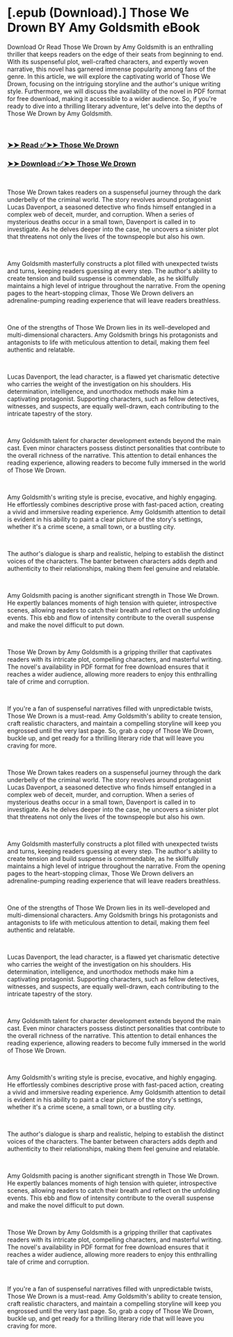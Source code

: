 # [.epub (Download).] Those We Drown BY Amy  Goldsmith eBook

<p>Download Or Read Those We Drown by Amy  Goldsmith is an enthralling thriller that keeps readers on the edge of their seats from beginning to end. With its suspenseful plot, well-crafted characters, and expertly woven narrative, this novel has garnered immense popularity among fans of the genre. In this article, we will explore the captivating world of Those We Drown, focusing on the intriguing storyline and the author's unique writing style. Furthermore, we will discuss the availability of the novel in PDF format for free download, making it accessible to a wider audience. So, if you're ready to dive into a thrilling literary adventure, let's delve into the depths of Those We Drown by Amy  Goldsmith.</p>
<p>&nbsp;</p>

### [➤➤ Read ✅➤➤ Those We Drown](https://thehelpfulbooks.blogspot.com/id/61387992)

### [➤➤ Download ✅➤➤ Those We Drown](https://thehelpfulbooks.blogspot.com/id/61387992)

<p>&nbsp;</p>
<p>Those We Drown takes readers on a suspenseful journey through the dark underbelly of the criminal world. The story revolves around protagonist Lucas Davenport, a seasoned detective who finds himself entangled in a complex web of deceit, murder, and corruption. When a series of mysterious deaths occur in a small town, Davenport is called in to investigate. As he delves deeper into the case, he uncovers a sinister plot that threatens not only the lives of the townspeople but also his own.</p>
<p>&nbsp;</p>
<p>Amy  Goldsmith masterfully constructs a plot filled with unexpected twists and turns, keeping readers guessing at every step. The author's ability to create tension and build suspense is commendable, as he skillfully maintains a high level of intrigue throughout the narrative. From the opening pages to the heart-stopping climax, Those We Drown delivers an adrenaline-pumping reading experience that will leave readers breathless.</p>
<p>&nbsp;</p>
<p>One of the strengths of Those We Drown lies in its well-developed and multi-dimensional characters. Amy  Goldsmith brings his protagonists and antagonists to life with meticulous attention to detail, making them feel authentic and relatable.</p>
<p>&nbsp;</p>
<p>Lucas Davenport, the lead character, is a flawed yet charismatic detective who carries the weight of the investigation on his shoulders. His determination, intelligence, and unorthodox methods make him a captivating protagonist. Supporting characters, such as fellow detectives, witnesses, and suspects, are equally well-drawn, each contributing to the intricate tapestry of the story.</p>
<p>&nbsp;</p>
<p>Amy  Goldsmith talent for character development extends beyond the main cast. Even minor characters possess distinct personalities that contribute to the overall richness of the narrative. This attention to detail enhances the reading experience, allowing readers to become fully immersed in the world of Those We Drown.</p>
<p>&nbsp;</p>
<p>Amy  Goldsmith's writing style is precise, evocative, and highly engaging. He effortlessly combines descriptive prose with fast-paced action, creating a vivid and immersive reading experience. Amy  Goldsmith attention to detail is evident in his ability to paint a clear picture of the story's settings, whether it's a crime scene, a small town, or a bustling city.</p>
<p>&nbsp;</p>
<p>The author's dialogue is sharp and realistic, helping to establish the distinct voices of the characters. The banter between characters adds depth and authenticity to their relationships, making them feel genuine and relatable.</p>
<p>&nbsp;</p>
<p>Amy  Goldsmith pacing is another significant strength in Those We Drown. He expertly balances moments of high tension with quieter, introspective scenes, allowing readers to catch their breath and reflect on the unfolding events. This ebb and flow of intensity contribute to the overall suspense and make the novel difficult to put down.</p>
<p>&nbsp;</p>
<p>Those We Drown by Amy  Goldsmith is a gripping thriller that captivates readers with its intricate plot, compelling characters, and masterful writing. The novel's availability in PDF format for free download ensures that it reaches a wider audience, allowing more readers to enjoy this enthralling tale of crime and corruption.</p>
<p>&nbsp;</p>
<p>If you're a fan of suspenseful narratives filled with unpredictable twists, Those We Drown is a must-read. Amy  Goldsmith's ability to create tension, craft realistic characters, and maintain a compelling storyline will keep you engrossed until the very last page. So, grab a copy of Those We Drown, buckle up, and get ready for a thrilling literary ride that will leave you craving for more.</p>
<p>&nbsp;</p>
<p>Those We Drown takes readers on a suspenseful journey through the dark underbelly of the criminal world. The story revolves around protagonist Lucas Davenport, a seasoned detective who finds himself entangled in a complex web of deceit, murder, and corruption. When a series of mysterious deaths occur in a small town, Davenport is called in to investigate. As he delves deeper into the case, he uncovers a sinister plot that threatens not only the lives of the townspeople but also his own.</p>
<p>&nbsp;</p>
<p>Amy  Goldsmith masterfully constructs a plot filled with unexpected twists and turns, keeping readers guessing at every step. The author's ability to create tension and build suspense is commendable, as he skillfully maintains a high level of intrigue throughout the narrative. From the opening pages to the heart-stopping climax, Those We Drown delivers an adrenaline-pumping reading experience that will leave readers breathless.</p>
<p>&nbsp;</p>
<p>One of the strengths of Those We Drown lies in its well-developed and multi-dimensional characters. Amy  Goldsmith brings his protagonists and antagonists to life with meticulous attention to detail, making them feel authentic and relatable.</p>
<p>&nbsp;</p>
<p>Lucas Davenport, the lead character, is a flawed yet charismatic detective who carries the weight of the investigation on his shoulders. His determination, intelligence, and unorthodox methods make him a captivating protagonist. Supporting characters, such as fellow detectives, witnesses, and suspects, are equally well-drawn, each contributing to the intricate tapestry of the story.</p>
<p>&nbsp;</p>
<p>Amy  Goldsmith talent for character development extends beyond the main cast. Even minor characters possess distinct personalities that contribute to the overall richness of the narrative. This attention to detail enhances the reading experience, allowing readers to become fully immersed in the world of Those We Drown.</p>
<p>&nbsp;</p>
<p>Amy  Goldsmith's writing style is precise, evocative, and highly engaging. He effortlessly combines descriptive prose with fast-paced action, creating a vivid and immersive reading experience. Amy  Goldsmith attention to detail is evident in his ability to paint a clear picture of the story's settings, whether it's a crime scene, a small town, or a bustling city.</p>
<p>&nbsp;</p>
<p>The author's dialogue is sharp and realistic, helping to establish the distinct voices of the characters. The banter between characters adds depth and authenticity to their relationships, making them feel genuine and relatable.</p>
<p>&nbsp;</p>
<p>Amy  Goldsmith pacing is another significant strength in Those We Drown. He expertly balances moments of high tension with quieter, introspective scenes, allowing readers to catch their breath and reflect on the unfolding events. This ebb and flow of intensity contribute to the overall suspense and make the novel difficult to put down.</p>
<p>&nbsp;</p>
<p>Those We Drown by Amy  Goldsmith is a gripping thriller that captivates readers with its intricate plot, compelling characters, and masterful writing. The novel's availability in PDF format for free download ensures that it reaches a wider audience, allowing more readers to enjoy this enthralling tale of crime and corruption.</p>
<p>&nbsp;</p>
<p>If you're a fan of suspenseful narratives filled with unpredictable twists, Those We Drown is a must-read. Amy  Goldsmith's ability to create tension, craft realistic characters, and maintain a compelling storyline will keep you engrossed until the very last page. So, grab a copy of Those We Drown, buckle up, and get ready for a thrilling literary ride that will leave you craving for more.</p>
<p>&nbsp;</p>
